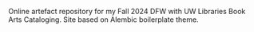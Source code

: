 Online artefact repository for my Fall 2024 DFW with UW Libraries Book Arts Cataloging.
Site based on Alembic boilerplate theme. 
